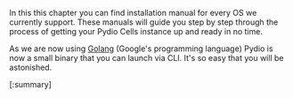 
In this this chapter you can find installation manual for every OS we currently support. These manuals will guide you step by step through the process of getting your Pydio Cells instance up and ready in no time.

As we are now using [Golang](https://golang.org/) (Google's programming language) Pydio is now a small binary that you can launch via CLI. It's so easy that you will be astonished.

[:summary]

